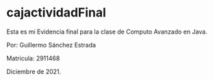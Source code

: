 # cajactividadFinal

Esta es mi Evidencia final para la clase de Computo Avanzado en Java.

Por: Guillermo Sánchez Estrada

Matricula: 2911468

Diciembre de 2021.

